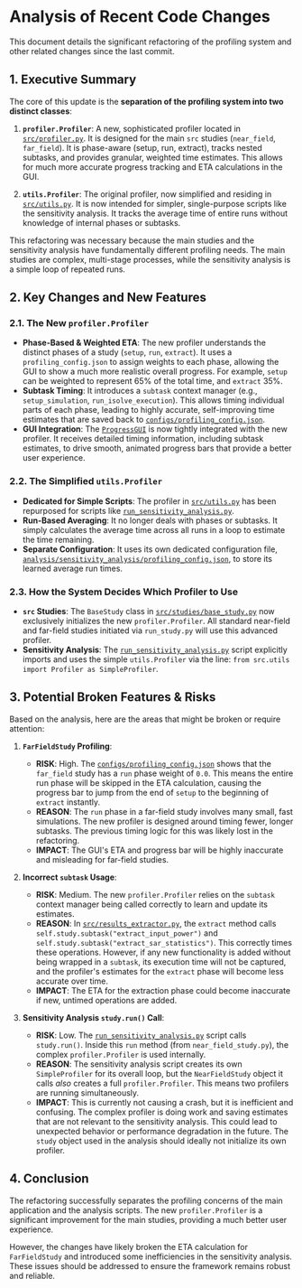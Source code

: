 # Analysis of Recent Code Changes

This document details the significant refactoring of the profiling system and other related changes since the last commit.

## 1. Executive Summary

The core of this update is the **separation of the profiling system into two distinct classes**:

1.  **`profiler.Profiler`**: A new, sophisticated profiler located in [`src/profiler.py`](src/profiler.py:5). It is designed for the main `src` studies (`near_field`, `far_field`). It is phase-aware (setup, run, extract), tracks nested subtasks, and provides granular, weighted time estimates. This allows for much more accurate progress tracking and ETA calculations in the GUI.

2.  **`utils.Profiler`**: The original profiler, now simplified and residing in [`src/utils.py`](src/utils.py:18). It is now intended for simpler, single-purpose scripts like the sensitivity analysis. It tracks the average time of entire runs without knowledge of internal phases or subtasks.

This refactoring was necessary because the main studies and the sensitivity analysis have fundamentally different profiling needs. The main studies are complex, multi-stage processes, while the sensitivity analysis is a simple loop of repeated runs.

## 2. Key Changes and New Features

### 2.1. The New `profiler.Profiler`

-   **Phase-Based & Weighted ETA**: The new profiler understands the distinct phases of a study (`setup`, `run`, `extract`). It uses a `profiling_config.json` to assign weights to each phase, allowing the GUI to show a much more realistic overall progress. For example, `setup` can be weighted to represent 65% of the total time, and `extract` 35%.
-   **Subtask Timing**: It introduces a `subtask` context manager (e.g., `setup_simulation`, `run_isolve_execution`). This allows timing individual parts of each phase, leading to highly accurate, self-improving time estimates that are saved back to [`configs/profiling_config.json`](configs/profiling_config.json:1).
-   **GUI Integration**: The [`ProgressGUI`](src/gui_manager.py:86) is now tightly integrated with the new profiler. It receives detailed timing information, including subtask estimates, to drive smooth, animated progress bars that provide a better user experience.

### 2.2. The Simplified `utils.Profiler`

-   **Dedicated for Simple Scripts**: The profiler in [`src/utils.py`](src/utils.py:18) has been repurposed for scripts like [`run_sensitivity_analysis.py`](analysis/sensitivity_analysis/run_sensitivity_analysis.py:1).
-   **Run-Based Averaging**: It no longer deals with phases or subtasks. It simply calculates the average time across all runs in a loop to estimate the time remaining.
-   **Separate Configuration**: It uses its own dedicated configuration file, [`analysis/sensitivity_analysis/profiling_config.json`](analysis/sensitivity_analysis/profiling_config.json:1), to store its learned average run times.

### 2.3. How the System Decides Which Profiler to Use

-   **`src` Studies**: The `BaseStudy` class in [`src/studies/base_study.py`](src/studies/base_study.py:12) now exclusively initializes the new `profiler.Profiler`. All standard near-field and far-field studies initiated via `run_study.py` will use this advanced profiler.
-   **Sensitivity Analysis**: The [`run_sensitivity_analysis.py`](analysis/sensitivity_analysis/run_sensitivity_analysis.py:1) script explicitly imports and uses the simple `utils.Profiler` via the line: `from src.utils import Profiler as SimpleProfiler`.

## 3. Potential Broken Features & Risks

Based on the analysis, here are the areas that might be broken or require attention:

1.  **`FarFieldStudy` Profiling**:
    -   **RISK**: High. The [`configs/profiling_config.json`](configs/profiling_config.json:1) shows that the `far_field` study has a `run` phase weight of `0.0`. This means the entire run phase will be skipped in the ETA calculation, causing the progress bar to jump from the end of `setup` to the beginning of `extract` instantly.
    -   **REASON**: The `run` phase in a far-field study involves many small, fast simulations. The new profiler is designed around timing fewer, longer subtasks. The previous timing logic for this was likely lost in the refactoring.
    -   **IMPACT**: The GUI's ETA and progress bar will be highly inaccurate and misleading for far-field studies.

2.  **Incorrect `subtask` Usage**:
    -   **RISK**: Medium. The new `profiler.Profiler` relies on the `subtask` context manager being called correctly to learn and update its estimates.
    -   **REASON**: In [`src/results_extractor.py`](src/results_extractor.py:11), the `extract` method calls `self.study.subtask("extract_input_power")` and `self.study.subtask("extract_sar_statistics")`. This correctly times these operations. However, if any new functionality is added without being wrapped in a `subtask`, its execution time will not be captured, and the profiler's estimates for the `extract` phase will become less accurate over time.
    -   **IMPACT**: The ETA for the extraction phase could become inaccurate if new, untimed operations are added.

3.  **Sensitivity Analysis `study.run()` Call**:
    -   **RISK**: Low. The [`run_sensitivity_analysis.py`](analysis/sensitivity_analysis/run_sensitivity_analysis.py:1) script calls `study.run()`. Inside this `run` method (from `near_field_study.py`), the complex `profiler.Profiler` is used internally.
    -   **REASON**: The sensitivity analysis script creates its own `SimpleProfiler` for its overall loop, but the `NearFieldStudy` object it calls *also* creates a full `profiler.Profiler`. This means two profilers are running simultaneously.
    -   **IMPACT**: This is currently not causing a crash, but it is inefficient and confusing. The complex profiler is doing work and saving estimates that are not relevant to the sensitivity analysis. This could lead to unexpected behavior or performance degradation in the future. The `study` object used in the analysis should ideally not initialize its own profiler.

## 4. Conclusion

The refactoring successfully separates the profiling concerns of the main application and the analysis scripts. The new `profiler.Profiler` is a significant improvement for the main studies, providing a much better user experience.

However, the changes have likely broken the ETA calculation for `FarFieldStudy` and introduced some inefficiencies in the sensitivity analysis. These issues should be addressed to ensure the framework remains robust and reliable.